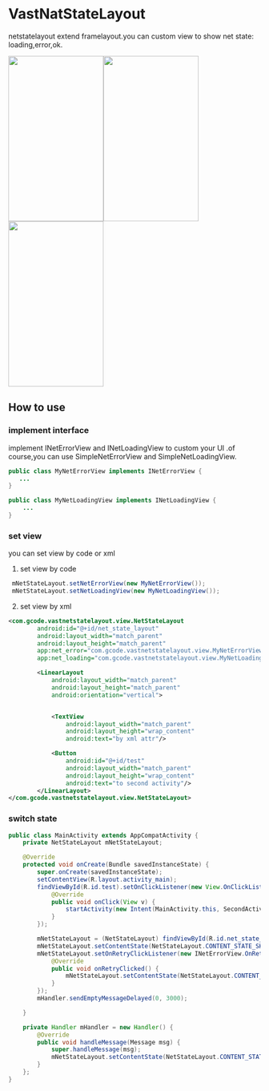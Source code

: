 # VastNatStateLayout

netstatelayout extend framelayout.you can custom view to show net state: loading,error,ok.

<img src="https://github.com/xingliuhua/netStateLayout/blob/master/screenshot-1533289379486.jpg" height="330" width="190" ><img src="https://github.com/xingliuhua/netStateLayout/blob/master/screenshot-1533289408273.jpg" height="330" width="190" ><img src="https://github.com/xingliuhua/netStateLayout/blob/master/screenshot-1533289418975.jpg" height="330" width="190" >

## How to use

### implement interface

implement INetErrorView and INetLoadingView to custom your UI .of course,you can use SimpleNetErrorView and SimpleNetLoadingView.

```java
public class MyNetErrorView implements INetErrorView {
   ...
}
```

```java
public class MyNetLoadingView implements INetLoadingView {
    ...
}
```

### set view

you can set view by code or xml

1. set view by code

```java
 mNetStateLayout.setNetErrorView(new MyNetErrorView());
 mNetStateLayout.setNetLoadingView(new MyNetLoadingView());
```

2. set view by xml

```xml
<com.gcode.vastnetstatelayout.view.NetStateLayout
        android:id="@+id/net_state_layout"
        android:layout_width="match_parent"
        android:layout_height="match_parent"
        app:net_error="com.gcode.vastnetstatelayout.view.MyNetErrorView"
        app:net_loading="com.gcode.vastnetstatelayout.view.MyNetLoadingView">

        <LinearLayout
            android:layout_width="match_parent"
            android:layout_height="match_parent"
            android:orientation="vertical">


            <TextView
                android:layout_width="match_parent"
                android:layout_height="wrap_content"
                android:text="by xml attr"/>

            <Button
                android:id="@+id/test"
                android:layout_width="match_parent"
                android:layout_height="wrap_content"
                android:text="to second activity"/>
        </LinearLayout>
</com.gcode.vastnetstatelayout.view.NetStateLayout>
```

### switch state

```java
public class MainActivity extends AppCompatActivity {
    private NetStateLayout mNetStateLayout;

    @Override
    protected void onCreate(Bundle savedInstanceState) {
        super.onCreate(savedInstanceState);
        setContentView(R.layout.activity_main);
        findViewById(R.id.test).setOnClickListener(new View.OnClickListener() {
            @Override
            public void onClick(View v) {
                startActivity(new Intent(MainActivity.this, SecondActivity.class));
            }
        });

        mNetStateLayout = (NetStateLayout) findViewById(R.id.net_state_layout);
        mNetStateLayout.setContentState(NetStateLayout.CONTENT_STATE_SHOW_LOADING);
        mNetStateLayout.setOnRetryClickListener(new INetErrorView.OnRetryClickListener() {
            @Override
            public void onRetryClicked() {
                mNetStateLayout.setContentState(NetStateLayout.CONTENT_STATE_HIDE);
            }
        });
        mHandler.sendEmptyMessageDelayed(0, 3000);

    }

    private Handler mHandler = new Handler() {
        @Override
        public void handleMessage(Message msg) {
            super.handleMessage(msg);
            mNetStateLayout.setContentState(NetStateLayout.CONTENT_STATE_SHOW_NET_ERROR);
        }
    };
}
```
